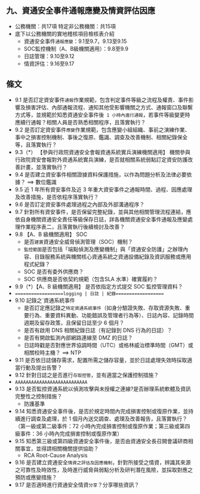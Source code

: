 ## 九、資通安全事件通報應變及情資評估因應
- 公務機關：共17項        特定非公務機關：共15項
- 底下以公務機關的實地稽核項目檢核表介紹
  - 資通安全事件`通報應變`：9.1至9.7，9.13至9.15
  - SOC監控機制（A、B級機關適用）：9.8至9.9
  - 日誌管理：9.10至9.12
  - 情資評估：9.16至9.17
## 條文
- 9.1 是否訂定資安事件`通報`作業規範，包含判定事件等級之流程及權責、事件影響及損害評估、內部通報流程、通知其他受影響機關之方式、通報窗口及聯繫方式等，並規範於知悉資通安全事件後` 1 小時內進行通報`，若事件等級變更時應續行通報？相關人員是否熟悉相關程序，且落實執行？
- 9.2 是否訂定資安事件`應變`作業規範，包含應變小組組織、事前之演練作業、事中之損害控制機制、事後之復原、鑑識、調查及改善機制、相關紀錄保全等，且落實執行？
- 9.3（*） 【參與行政院資通安全會報資通系統實兵演練機關適用】 機關參與行政院資安會報對外資通系統實兵演練，是否就相關系統弱點訂定資安防護改善計畫，並落實執行？
- 9.4	是否建立資安事件相關證據資料保護措施，以作為問題分析及法律必要依據？ ==> 數位鑑識
- 9.5	近 1 年所有資安事件及近 3 年重大資安事件之通報時間、過程、因應處理及改善措施，是否依程序落實執行？
- 9.6 是否訂定資安事件處理過程之內部及外部溝通程序？
- 9.7 針對所有資安事件，是否保留完整紀錄，並與其他相關管理流程連結，應依自身機關資通安全責任等級保存日誌，詳各機關資通安全事件通報及應變處理作業程序表二，且落實執行後續檢討及改善？
- 9.8 【A、B 級機關適用】 SOC
  - 是否`建置`資通安全威脅偵測管理（SOC）機制？
  - `監控範圍`是否包括「端點偵測及應變機制」與「資通安全防護」之辦理內容、目錄服務系統與機關核心資通系統之資通設備紀錄及資訊服務或應用程式紀錄？
  - SOC 是否有委外供應商？
  - SOC 供應商是否依契約規範（包含SLA 水準）確實履約？
- 9.9（*）【A、B 級機關適用】 是否依指定方式提交 SOC 監控管理資料？
- `==================logging | 日誌 | 紀錄==================`
- 9.10 記錄之`資通系統事件
  - 是否訂定應記錄之`特定資通系統事件`（如身分驗證失敗、存取資源失敗、重要行為、重要資料異動、功能錯誤及管理者行為等）、日誌內容、記錄時間週期及留存政策，且保留日誌至少 6 個月？
  - 是否有啟用 DNS 相關紀錄日誌（有記錄到 DNS 行為的日誌）？
  - 是否有開啟監測內部網路連線至 DMZ 的日誌？
  - 日誌時戳是否對應世界協調時間（UTC）或格林威治標準時間（GMT）或相關校時主機？ ==> NTP 
- 9.11	是否依日誌儲存需求，配置所需之儲存容量，並於日誌處理失效時採取適當行動及提出告警？
- 9.12 	針對日誌之是否進行`存取控管`，並有適當之保護控制措施？
- `AAAAAAAAAAAAAAAAAAAAAAAAAAA`
- 9.13 	是否監控資通系統以偵測攻擊與未授權之連線?是否辦理系統軟體及資訊完整性之控制措施？
  - 防護基準  
- 9.14 	知悉資通安全事件後，是否於規定時間內完成損害控制或復原作業，並持續進行調查及處理，於 1 個月內送交調查、處理及改善報告，且落實執行？（第一級或第二級事件：72 小時內完成損害控制或復原作業；第三級或第四級事件：36 小時內完成損害控制或復原作業）
- 9.15 	知悉第三級或第四級資通安全事件後，是否由資通安全長召開會議研商相關事宜，並得請相關機關提供協助？
  - RCA Root-Cause Analysis 
- 9.16 	是否建立資通安全`情資之評估及因應機制`，針對所接受之情資，辨識其來源之可靠性及時效性，及時進行威脅與弱點分析及研判潛在風險，並採取對應之預防或應變措施？
- 9.17 	是否適時進行資通安全情資`分享`？分享哪些資訊？ 



